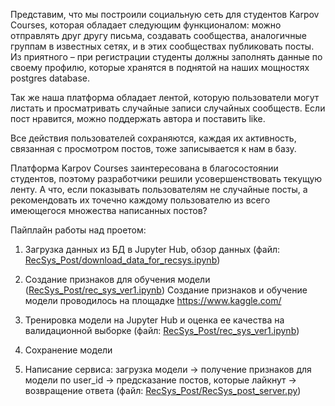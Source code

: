 Представим, что мы построили социальную сеть для студентов Karpov Courses, которая обладает следующим функционалом: можно отправлять друг другу письма, создавать сообщества, аналогичные группам в известных сетях, и в этих сообществах публиковать посты.
Из приятного – при регистрации студенты должны заполнять данные по своему профилю, которые хранятся в поднятой на наших мощностях postgres database.

Так же наша платформа обладает лентой, которую пользователи могут листать и просматривать случайные записи случайных сообществ. Если пост нравится, можно поддержать автора и поставить like.

Все действия пользователей сохраняются, каждая их активность, связанная с просмотром постов, тоже записывается к нам в базу.

Платформа Karpov Courses заинтересована в благосостоянии студентов, поэтому разработчики решили усовершенствовать текущую ленту. А что, если показывать пользователям не случайные посты, а рекомендовать их точечно каждому пользователю из всего имеющегося множества написанных постов?


Пайплайн работы над проетом:

1. Загрузка данных из БД в Jupyter Hub, обзор данных (файл: [RecSys_Post/download_data_for_recsys.ipynb](https://github.com/marumm/Karpov_Courses/blob/61d6e77a34000f93df5cb6dcd7cb8c995bc387f1/RecSys_Post/download_data_for_recsys.ipynb))


2. Создание признаков для обучения модели ([RecSys_Post/rec_sys_ver1.ipynb](https://github.com/marumm/Karpov_Courses/blob/61d6e77a34000f93df5cb6dcd7cb8c995bc387f1/RecSys_Post/rec_sys_ver1.ipynb)) Создание признаков и обучение модели проводилось на площадке https://www.kaggle.com/  
3. Тренировка модели на Jupyter Hub и оценка ее качества на валидационной выборке (файл: [RecSys_Post/rec_sys_ver1.ipynb](https://github.com/marumm/Karpov_Courses/blob/e79de6d83c768156e155a10a16d4a42ed1aafa50/RecSys_Post/rec_sys_ver1.ipynb))

4. Сохранение модели 

5. Написание сервиса: загрузка модели -> получение признаков для модели по user_id -> предсказание постов, которые лайкнут -> возвращение ответа (файл: [RecSys_Post/RecSys_post_server.py](https://github.com/marumm/Karpov_Courses/blob/c32a2465544447d144a33878f11c7284f0871cc6/RecSys_Post/RecSys_post_server.py))
   
